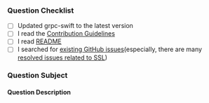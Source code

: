 ### Question Checklist

- [ ] Updated grpc-swift to the latest version
- [ ] I read the [Contribution Guidelines](https://github.com/grpc/grpc-swift/blob/master/CONTRIBUTING.md)
- [ ] I read [README](https://github.com/grpc/grpc-swift/blob/master/README.md)
- [ ] I searched for [existing GitHub issues](https://github.com/grpc/grpc-swift/issues)(especially, there are many [resolved issues related to SSL](https://github.com/grpc/grpc-swift/issues?utf8=%E2%9C%93&q=is%3Aissue+is%3Aclosed+ssl))

### Question Subject
<!-- Is this a question about documentation? -->
<!-- Is this a question about a third party plugin? (If so, please go to the plugin repository first) -->

#### Question Description
<!-- Please include expected behavior and any relevant code samples with your question if possible -->
<!-- Please wrap log statements and code in triple backticks (```) so they get printed correctly on GitHub. -->
